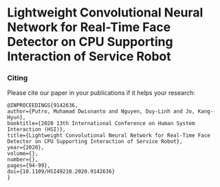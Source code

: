 # Lightweight Convolutional Neural Network for Real-Time Face Detector on CPU Supporting Interaction of Service Robot

### Citing 

Please cite our paper in your publications if it helps your research:
   
    @INPROCEEDINGS{9142636,  
    author={Putro, Muhamad Dwisnanto and Nguyen, Duy-Linh and Jo, Kang-Hyun},  
    booktitle={2020 13th International Conference on Human System Interaction (HSI)},   
    title={Lightweight Convolutional Neural Network for Real-Time Face Detector on CPU Supporting Interaction of Service Robot},   
    year={2020},  
    volume={},  
    number={},  
    pages={94-99},  
    doi={10.1109/HSI49210.2020.9142636}
    }

